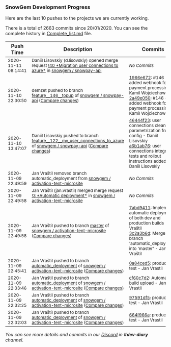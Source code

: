 
### SnowGem Development Progress

Here are the last 10 pushes to the projects we are currently working.

There is a total of 2663 commits since 20/01/2020. You can see the complete history in
 [Complete_list.md](Complete_list.md) file.

| Push Time | Description | Commits |
| --- | --- | --- |
| <sub>2020-11-11 08:14:41</sub> | <sub>Daniil Lisovskiy (d.lisovskiy) opened merge request [\!40 \*Migration user connections to azure\*](https://gitlab.com/snowgem/snowpay-api/-/merge_requests/40) in [snowgem / snowpay\-api](https://gitlab.com/snowgem/snowpay-api)</sub> | <sub>_No Commits_</sub> |
| <sub>2020-11-10 22:30:50</sub> | <sub>demzet pushed to branch [feature\_\_146\_\_topup](https://gitlab.com/snowgem/snowpay-api/commits/feature__146__topup) of [snowgem / snowpay\-api](https://gitlab.com/snowgem/snowpay-api) ([Compare changes](https://gitlab.com/snowgem/snowpay-api/compare/49668d061eba81e7856c91c53a1ac3caa9c8abfc...2a49e050b267b3cf251eac1812bf10345f841769))</sub> | <sub>[1966e672](https://gitlab.com/snowgem/snowpay-api/-/commit/1966e67261f8ea5e2516f8b58786e341730e1d01): #146 - added webhook for payment processing - Kamil Wojciechowski<br>[2a49e050](https://gitlab.com/snowgem/snowpay-api/-/commit/2a49e050b267b3cf251eac1812bf10345f841769): #146 - added webhook for payment processing - Kamil Wojciechowski</sub> |
| <sub>2020-11-10 13:47:07</sub> | <sub>Daniil Lisovskiy pushed to branch [feature\_\_122\_\_mv\_user\_connections\_to\_azure](https://gitlab.com/snowgem/snowpay-api/commits/feature__122__mv_user_connections_to_azure) of [snowgem / snowpay\-api](https://gitlab.com/snowgem/snowpay-api) ([Compare changes](https://gitlab.com/snowgem/snowpay-api/compare/2a06973edfb9e908c4e55da02f3c9f39ea1b398b...a6b1ab7639ee98eaab769cf00b3bc6dbb1fb618c))</sub> | <sub>[46444f23](https://gitlab.com/snowgem/snowpay-api/-/commit/46444f23490a2a99a1640d91f6e990f20de7d07c): user connections cleaner parametrization from config - Daniil Lisovskiy<br>[a6b1ab76](https://gitlab.com/snowgem/snowpay-api/-/commit/a6b1ab7639ee98eaab769cf00b3bc6dbb1fb618c): user connections integration tests and rollout instructions added - Daniil Lisovskiy</sub> |
| <sub>2020-11-09 22:49:59</sub> | <sub>Jan Vraštil removed branch automatic_deployment from [snowgem / activation\-tent\-microsite](https://gitlab.com/snowgem/activation-tent-microsite)</sub> | <sub>_No Commits_</sub> |
| <sub>2020-11-09 22:49:58</sub> | <sub>Jan Vraštil (jan.vrastil) merged merge request [\!3 \*Automatic deployment\*](https://gitlab.com/snowgem/activation-tent-microsite/-/merge_requests/3) in [snowgem / activation\-tent\-microsite](https://gitlab.com/snowgem/activation-tent-microsite)</sub> | <sub>_No Commits_</sub> |
| <sub>2020-11-09 22:49:58</sub> | <sub>Jan Vraštil pushed to branch [master](https://gitlab.com/snowgem/activation-tent-microsite/commits/master) of [snowgem / activation\-tent\-microsite](https://gitlab.com/snowgem/activation-tent-microsite) ([Compare changes](https://gitlab.com/snowgem/activation-tent-microsite/compare/1a60abc52d394677097be8a2bb90ca2078aaebfd...3c2a3b6d62bbe9ea7d4a73ccd582fedfe276d313))</sub> | <sub>[7abd9411](https://gitlab.com/snowgem/activation-tent-microsite/-/commit/7abd941169164d6bd2dc78bd3a646e1f0fb265e5): Implement automatic deployment of both dev and production builds - Jan Vraštil<br>[3c2a3b6d](https://gitlab.com/snowgem/activation-tent-microsite/-/commit/3c2a3b6d62bbe9ea7d4a73ccd582fedfe276d313): Merge branch 'automatic_deployment' into 'master' - Jan Vraštil</sub> |
| <sub>2020-11-09 22:45:41</sub> | <sub>Jan Vraštil pushed to branch [automatic\_deployment](https://gitlab.com/snowgem/activation-tent-microsite/commits/automatic_deployment) of [snowgem / activation\-tent\-microsite](https://gitlab.com/snowgem/activation-tent-microsite) ([Compare changes](https://gitlab.com/snowgem/activation-tent-microsite/compare/cf60c7d27216301891d1fb27b267251bdcf3cec8...0a84ced574af119b658b89a588c1d9af862b11eb))</sub> | <sub>[0a84ced5](https://gitlab.com/snowgem/activation-tent-microsite/-/commit/0a84ced574af119b658b89a588c1d9af862b11eb): production test - Jan Vrastil</sub> |
| <sub>2020-11-09 22:33:46</sub> | <sub>Jan Vraštil pushed to branch [automatic\_deployment](https://gitlab.com/snowgem/activation-tent-microsite/commits/automatic_deployment) of [snowgem / activation\-tent\-microsite](https://gitlab.com/snowgem/activation-tent-microsite) ([Compare changes](https://gitlab.com/snowgem/activation-tent-microsite/compare/97591df5529b91663be793759f0c62d8f0650f01...cf60c7d27216301891d1fb27b267251bdcf3cec8))</sub> | <sub>[cf60c7d2](https://gitlab.com/snowgem/activation-tent-microsite/-/commit/cf60c7d27216301891d1fb27b267251bdcf3cec8): Automatic build upload - Jan Vrastil</sub> |
| <sub>2020-11-09 22:32:25</sub> | <sub>Jan Vraštil pushed to branch [automatic\_deployment](https://gitlab.com/snowgem/activation-tent-microsite/commits/automatic_deployment) of [snowgem / activation\-tent\-microsite](https://gitlab.com/snowgem/activation-tent-microsite) ([Compare changes](https://gitlab.com/snowgem/activation-tent-microsite/compare/664f966aacd9e361fdd111a5d5135f87fc31c578...97591df5529b91663be793759f0c62d8f0650f01))</sub> | <sub>[97591df5](https://gitlab.com/snowgem/activation-tent-microsite/-/commit/97591df5529b91663be793759f0c62d8f0650f01): production test - Jan Vrastil</sub> |
| <sub>2020-11-09 22:32:03</sub> | <sub>Jan Vraštil pushed to branch [automatic\_deployment](https://gitlab.com/snowgem/activation-tent-microsite/commits/automatic_deployment) of [snowgem / activation\-tent\-microsite](https://gitlab.com/snowgem/activation-tent-microsite) ([Compare changes](https://gitlab.com/snowgem/activation-tent-microsite/compare/ab7eb480af50c0086d099b558e0a4ce0dff8c6cc...664f966aacd9e361fdd111a5d5135f87fc31c578))</sub> | <sub>[664f966a](https://gitlab.com/snowgem/activation-tent-microsite/-/commit/664f966aacd9e361fdd111a5d5135f87fc31c578): production test - Jan Vrastil</sub> |

_You can see more details and commits in our [Discord](https://discord.gg/zumGnbg) in **#dev-diary** channel._
